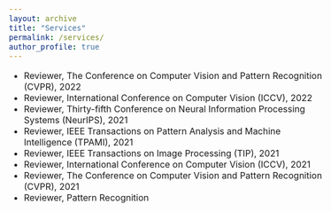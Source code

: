 ```yaml
---
layout: archive
title: "Services"
permalink: /services/
author_profile: true
---
```


<style type="text/css">
  body{
  font-size: 12pt;
}
</style>

* Reviewer, The Conference on Computer Vision and Pattern Recognition (CVPR), 2022
* Reviewer, International Conference on Computer Vision (ICCV), 2022
* Reviewer, Thirty-fifth Conference on Neural Information Processing Systems (NeurIPS), 2021
* Reviewer, IEEE Transactions on Pattern Analysis and Machine Intelligence (TPAMI), 2021
* Reviewer, IEEE Transactions on Image Processing (TIP), 2021
* Reviewer, International Conference on Computer Vision (ICCV), 2021
* Reviewer, The Conference on Computer Vision and Pattern Recognition (CVPR), 2021
* Reviewer, Pattern Recognition
